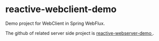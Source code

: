 # reactive-webclient-demo

Demo project for WebClient in Spring WebFlux.

The github of related server side project is [reactive-webserver-demo
](https://github.com/maoyunfei/reactive-webserver-demo).